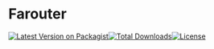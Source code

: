 # Farouter

[![Latest Version on Packagist](https://img.shields.io/packagist/v/farouter/farouter.svg?style=flat-square)](https://packagist.org/packages/farouter/farouter)[![Total Downloads](https://img.shields.io/packagist/dt/farouter/farouter.svg?style=flat-square)](https://packagist.org/packages/farouter/farouter)[![License](https://img.shields.io/packagist/l/farouter/farouter.svg?style=flat-square)](https://packagist.org/packages/farouter/farouter)
